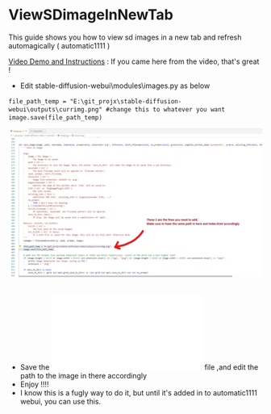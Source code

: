 # ViewSDimageInNewTab
 This guide shows you how to view sd images in a new tab and refresh automagically ( automatic1111 )

[Video Demo and Instructions](https://www.youtube.com/watch?v=NSsbxw7jB3Q) : If you came here from the video, that's great !

* Edit stable-diffusion-webui\modules\images.py as below <br>
```
file_path_temp = "E:\git_projx\stable-diffusion-webui\outputs\currimg.png" #change this to whatever you want
image.save(file_path_temp)
```
![](media/edited_file.png)<br><br>
* Save the ![index.html](index.html) file ,and edit the path to the image in there accordingly <br>
* Enjoy !!!! <br>
* I know this is a fugly way to do it, but until it's added in to automatic1111 webui, you can use this. 
